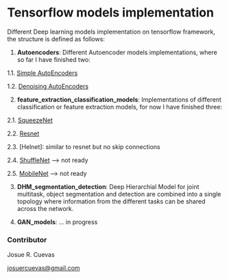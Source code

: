 # Tensorflow models implementation

Different Deep learning models implementation on tensorflow framework, the structure is defined as follows:

1. **Autoencoders**: Different Autoencoder models implementations, where so far I have finished two:

  1.1. [Simple AutoEncoders](http://ufldl.stanford.edu/tutorial/unsupervised/Autoencoders/)

  1.2. [Denoising AutoEncoders](http://deeplearning.net/tutorial/dA.html)

2. **feature_extraction_classification_models**: Implementations of different classification or feature extraction models, for now I have finished three:

  2.1. [SqueezeNet](https://arxiv.org/abs/1602.07360)

  2.2. [Resnet](https://arxiv.org/abs/1512.03385)

  2.3. [Helnet]: similar to resnet but no skip connections

  2.4. [ShuffleNet](https://arxiv.org/abs/1707.01083) --> not ready

  2.5. [MobileNet](https://arxiv.org/abs/1704.04861) --> not ready

3. **DHM_segmentation_detection**: Deep Hierarchial Model for joint multitask, object segmentation and detection are combined into a single topology where information from the different tasks can be shared across the network.

4. **GAN_models**: ... in progress

### Contributor

Josue R. Cuevas

josuercuevas@gmail.com
